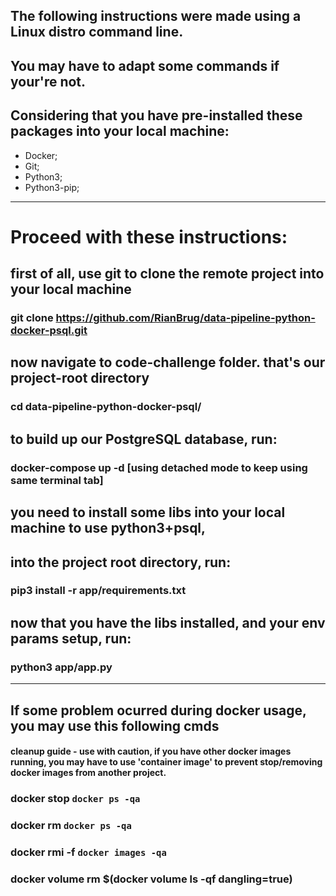 ## The following instructions were made using a Linux distro command line.
## You may have to adapt some commands if your're not.

## Considering that you have pre-installed these packages into your local machine:
- Docker;
- Git;
- Python3;
- Python3-pip;

---

# Proceed with these instructions:

## first of all, use git to clone the remote project into your local machine
### git clone https://github.com/RianBrug/data-pipeline-python-docker-psql.git

## now navigate to code-challenge folder. that's our project-root directory
### cd data-pipeline-python-docker-psql/

## to build up our PostgreSQL database, run:
### docker-compose up -d [using detached mode to keep using same terminal tab]

## you need to install some libs into your local machine to use python3+psql,
## into the project root directory, run:
### pip3 install -r app/requirements.txt

## now that you have the libs installed, and your env params setup, run:
### python3 app/app.py

---

## If some problem ocurred during docker usage, you may use this following cmds

#### cleanup guide - use with caution, if you have other docker images running, you may have to use 'container image' to prevent stop/removing docker images from another project.

### docker stop `docker ps -qa`
### docker rm `docker ps -qa`
### docker rmi -f `docker images -qa `
### docker volume rm $(docker volume ls -qf dangling=true)
